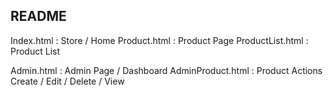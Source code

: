 ## README

Index.html : Store / Home
Product.html : Product Page
ProductList.html : Product List

Admin.html : Admin Page / Dashboard
AdminProduct.html : Product Actions Create / Edit / Delete / View



